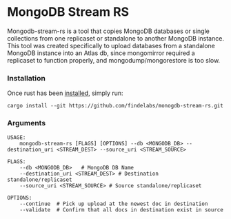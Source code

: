 # MongoDB Stream RS

Mongodb-stream-rs is a tool that copies MongoDB databases or single collections from one replicaset or standalone to another MongoDB instance. This tool was created specifically to upload databases from a standalone MongoDB instance into an Atlas db, since mongomirror required a replicaset to function properly, and mongodump/mongorestore is too slow. 

### Installation

Once rust has been [installed](https://www.rust-lang.org/tools/install), simply run:
```
cargo install --git https://github.com/findelabs/monogdb-stream-rs.git
```

### Arguments

```
USAGE:
    mongodb-stream-rs [FLAGS] [OPTIONS] --db <MONGODB_DB> --destination_uri <STREAM_DEST> --source_uri <STREAM_SOURCE>

FLAGS:
    --db <MONGODB_DB>   # MongoDB DB Name
    --destination_uri <STREAM_DEST> # Destination standalone/replicaset
    --source_uri <STREAM_SOURCE> # Source standalone/replicaset

OPTIONS:
    --continue  # Pick up upload at the newest doc in destination
    --validate  # Confirm that all docs in destination exist in source
```
